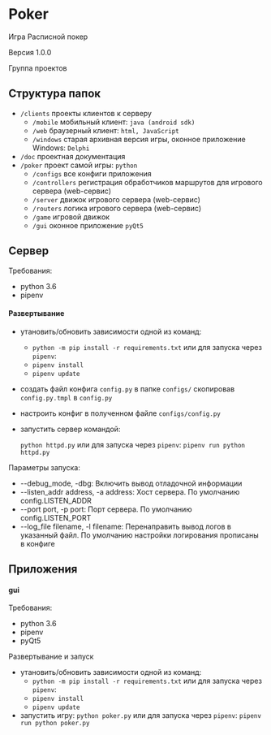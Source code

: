 # Poker
Игра Расписной покер

Версия 1.0.0

Группа проектов

## Структура папок

* `/clients` проекты клиентов к серверу
    * `/mobile` мобильный клиент: `java (android sdk)`
    * `/web` браузерный клиент: `html, JavaScript`
    * `/windows` старая архивная версия игры, оконное приложение Windows: `Delphi`
* `/doc` проектная документация
* `/poker` проект самой игры: `python`
    * `/configs` все конфиги приложения
    * `/controllers` регистрация обработчиков маршрутов для игрового сервера (web-сервис)
    * `/server` движок игрового сервера (web-сервис)
    * `/routers` логика игрового сервера (web-сервис)
    * `/game` игровой движок
    * `/gui` оконное приложение `pyQt5`

## Сервер

Требования:
* python 3.6
* pipenv

#### Развертывание

* утановить/обновить зависимости одной из команд:
  * `python -m pip install -r requirements.txt`
  или для запуска через `pipenv`:
  * `pipenv install`
  * `pipenv update`
* создать файл конфига `config.py` в папке `configs/` скопировав `config.py.tmpl` в `config.py`
* настроить конфиг в полученном файле `configs/config.py`
* запустить сервер командой:

  `python httpd.py`
  или для запуска через `pipenv`:
  `pipenv run python httpd.py`
  
Параметры запуска:
* --debug_mode, -dbg: Включить вывод отладочной информации
* --listen_addr address, -a address: Хост сервера. По умолчанию config.LISTEN_ADDR
* --port port, -p port: Порт сервера. По умолчанию config.LISTEN_PORT
* --log_file filename, -l filename: Перенаправить вывод логов в указанный файл.
По умолчанию настройки логирования прописаны в конфиге

## Приложения

#### gui

Требования:
* python 3.6
* pipenv
* pyQt5

Развертывание и запуск

* утановить/обновить зависимости одной из команд:
  * `python -m pip install -r requirements.txt`
  или для запуска через `pipenv`:
  * `pipenv install`
  * `pipenv update`
* запустить игру:
  `python poker.py`
  или для запуска через `pipenv`:
  `pipenv run python poker.py`
